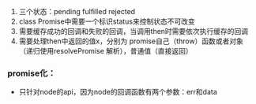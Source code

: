 1. 三个状态：pending fulfilled rejected
2. class Promise中需要一个标识status来控制状态不可改变
3. 需要缓存成功的回调和失败的回调，当调用then时需要依次执行缓存的回调
4. 需要处理then中返回的值x，分别为 promise自己（throw）函数或者对象（递归使用resolvePromise 解析），普通值（直接返回）



### promise化：
- 只针对node的api，因为node的回调函数有两个参数：err和data